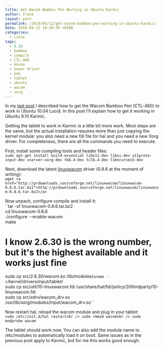 ```yaml
---
title: Get Wacom Bamboo Pen Working in Ubuntu Karmic
author: frank
layout: post
permalink: /2010/04/12/get-wacom-bamboo-pen-working-in-ubuntu-karmic/
date: 2010-04-12 18:20:35 +0100
categories:
  - Linux
tags:
  - 9.10
  - bamboo
  - compile
  - CTL-460
  - mouse
  - newer driver
  - pen
  - tablet
  - ubuntu
  - wacom
  - xorg
---
```

In my [last post][1] I described how to get the Wacom Bamboo Pen (CTL-460) to work in Ubuntu 10.04 Lucid. In this post I&#8217;ll explain how to get it working in Ubuntu 9.10 Karmic.<!--more-->

Getting the tablet to work in Karmic is a little bit more work. Most steps are the same, but the actual installation requires more than just copying the kernel module: you also need a new fdi file for hal and you need a new Xorg driver. For completeness, there are all the commands you need to execute.

First, install some compiling tools and header files:  
`sudo apt-get install build-essential libx11-dev libxi-dev x11proto-input-dev xserver-xorg-dev tk8.4-dev tcl8.4-dev libncurses5-dev`

Next, download the latest [linuxwacom][2] driver (0.8.6 at the moment of writing):  
`wget <a href="http://prdownloads.sourceforge.net/linuxwacom/linuxwacom-0.8.6.tar.bz2">http://prdownloads.sourceforge.net/linuxwacom/linuxwacom-0.8.6.tar.bz2</a>`

Now unpack, configure compile and install it:  
``tar -xf linuxwacom-0.8.6.tar.bz2<br />
cd linuxwacom-0.8.6<br />
./configure --enable-wacom<br />
make<br />
# I know 2.6.30 is the wrong number, but it's the highest available and it works just fine<br />
sudo cp src/2.6.30/wacom.ko /lib/modules/`uname -r`/kernel/drivers/input/tablet/<br />
sudo cp src/util/10-linuxwacom.fdi /usr/share/hal/fdi/policy/20thirdparty/10-linuxwacom.fdi<br />
sudo cp src/xdrv/wacom_drv.so /usr/lib/xorg/modules/input/wacom_drv.so``

Now restart hal, reload the wacom module and plug in your tablet:  
`sudo /etc/init.d/hal restart<br />
sudo rmmod wacom<br />
sudo modprobe wacom`

The tablet should work now. You can also add the module name to /etc/modules to automatically load it on boot. Same issues as in the previous post apply to Karmic, but for me this works good enough.

 [1]: https://frankgroeneveld.nl/2010/04/11/get-wacom-bamboo-fun-pen-working-in-ubuntu-lucid/
 [2]: http://linuxwacom.sf.net
